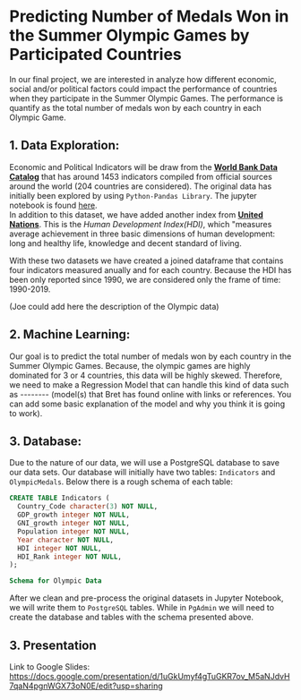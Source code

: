 # Predicting Number of Medals Won in the Summer Olympic Games by Participated Countries

In our final project, we are interested in analyze how different economic, social and/or political factors could impact the performance of countries when they participate in the Summer Olympic Games. The performance is quantify as the total number of medals won by each country in each Olympic Game.

## 1. Data Exploration:

Economic and Political Indicators will be draw from the [**World Bank Data Catalog**](https://datacatalog.worldbank.org/search/dataset/0037712/World-Development-Indicators) that has around 1453 indicators compiled from official sources around the world (204 countries are considered). The original data has initially been explored by using `Python-Pandas Library`. The jupyter notebook is found [here](https://github.com/JoeAB3/Group5Capstone_Project/blob/Leidybranch/pre-processingWBD.ipynb).  
In addition to this dataset, we have added another index from [**United Nations**](http://hdr.undp.org/en/indicators/137506#). This is the *Human Development Index(HDI)*, which "measures average achievement in three basic dimensions of human development: long and healthy life, knowledge and decent standard of living. 

With these two datasets we have created a joined dataframe that contains four indicators measured anually and for each country.  Because the HDI has been only reported since 1990, we are considered only the frame of time: 1990-2019.  

(Joe could add here the description of the Olympic data)


## 2. Machine Learning:

Our goal is to predict the total number of medals won by each country in the Summer Olympic Games. Because, the olympic games are highly dominated for 3 or 4 countries, this data will be highly skewed.  Therefore, we need to make a Regression Model that can handle this kind of data such as -------- (model(s) that Bret has found online with links or references. You can add some basic explanation of the model and why you think it is going to work).

## 3. Database:

Due to the nature of our data, we will use a PostgreSQL database to save our data sets. Our database will initially have two tables: `Indicators` and `OlympicMedals`. Below there is a rough schema of each table:

```sql
CREATE TABLE Indicators (
  Country_Code character(3) NOT NULL,
  GDP_growth integer NOT NULL,
  GNI_growth integer NOT NULL,
  Population integer NOT NULL,
  Year character NOT NULL,
  HDI integer NOT NULL,
  HDI_Rank integer NOT NULL,
);

Schema for Olympic Data
```
After we clean and pre-process the original datasets in Jupyter Notebook, we will write them to `PostgreSQL` tables.
While in `PgAdmin` we will need to create the database and tables with the schema presented above.

## 3. Presentation
Link to Google Slides:
https://docs.google.com/presentation/d/1uGkUmyf4gTuGKR7ov_M5aNJdvH7qaN4pgnWGX73oN0E/edit?usp=sharing
